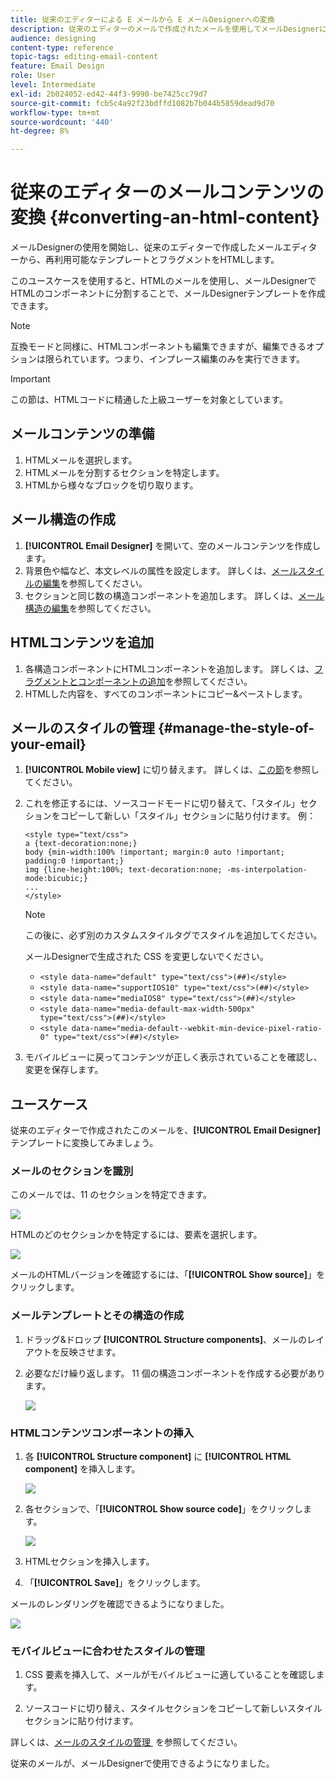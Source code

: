 ```yaml
---
title: 従来のエディターによる E メールから E メールDesignerへの変換
description: 従来のエディターのメールで作成されたメールを使用してメールDesignerに送信する方法を説明します。
audience: designing
content-type: reference
topic-tags: editing-email-content
feature: Email Design
role: User
level: Intermediate
exl-id: 2b024052-ed42-44f3-9990-be7425cc79d7
source-git-commit: fcb5c4a92f23bdffd1082b7b044b5859dead9d70
workflow-type: tm+mt
source-wordcount: '440'
ht-degree: 8%

---
```


# 従来のエディターのメールコンテンツの変換 {#converting-an-html-content}

メールDesignerの使用を開始し、従来のエディターで作成したメールエディターから、再利用可能なテンプレートとフラグメントをHTMLします。

このユースケースを使用すると、HTMLのメールを使用し、メールDesignerでHTMLのコンポーネントに分割することで、メールDesignerテンプレートを作成できます。

>[!NOTE]
>
>互換モードと同様に、HTMLコンポーネントも編集できますが、編集できるオプションは限られています。つまり、インプレース編集のみを実行できます。

>[!IMPORTANT]
>
>この節は、HTMLコードに精通した上級ユーザーを対象としています。

## メールコンテンツの準備

1. HTMLメールを選択します。
1. HTMLメールを分割するセクションを特定します。
1. HTMLから様々なブロックを切り取ります。

## メール構造の作成

1. **[!UICONTROL Email Designer]** を開いて、空のメールコンテンツを作成します。
1. 背景色や幅など、本文レベルの属性を設定します。 詳しくは、[メールスタイルの編集](../../designing/using/styles.md)を参照してください。
1. セクションと同じ数の構造コンポーネントを追加します。 詳しくは、[メール構造の編集](../../designing/using/designing-from-scratch.md#defining-the-email-structure)を参照してください。

## HTMLコンテンツを追加

1. 各構造コンポーネントにHTMLコンポーネントを追加します。 詳しくは、[フラグメントとコンポーネントの追加](../../designing/using/designing-from-scratch.md#defining-the-email-structure)を参照してください。
1. HTMLした内容を、すべてのコンポーネントにコピー&amp;ペーストします。

## メールのスタイルの管理 {#manage-the-style-of-your-email}

1. **[!UICONTROL Mobile view]** に切り替えます。 詳しくは、[この節](../../designing/using/plain-text-html-modes.md#switching-to-mobile-view)を参照してください。

1. これを修正するには、ソースコードモードに切り替えて、「スタイル」セクションをコピーして新しい「スタイル」セクションに貼り付けます。 例：

   ```
   <style type="text/css">
   a {text-decoration:none;}
   body {min-width:100% !important; margin:0 auto !important; padding:0 !important;}
   img {line-height:100%; text-decoration:none; -ms-interpolation-mode:bicubic;}
   ...
   </style>
   ```

   >[!NOTE]
   >
   >この後に、必ず別のカスタムスタイルタグでスタイルを追加してください。
   >
   >メールDesignerで生成された CSS を変更しないでください。
   >
   >* `<style data-name="default" type="text/css">(##)</style>`
   >* `<style data-name="supportIOS10" type="text/css">(##)</style>`
   >* `<style data-name="mediaIOS8" type="text/css">(##)</style>`
   >* `<style data-name="media-default-max-width-500px" type="text/css">(##)</style>`
   >* `<style data-name="media-default--webkit-min-device-pixel-ratio-0" type="text/css">(##)</style>`

1. モバイルビューに戻ってコンテンツが正しく表示されていることを確認し、変更を保存します。

## ユースケース

従来のエディターで作成されたこのメールを、**[!UICONTROL Email Designer]** テンプレートに変換してみましょう。

### メールのセクションを識別

このメールでは、11 のセクションを特定できます。

![](assets/html-dce-view-mail.png)

HTMLのどのセクションかを特定するには、要素を選択します。

![](assets/breadcrumbs.png)

メールのHTMLバージョンを確認するには、「**[!UICONTROL Show source]**」をクリックします。

### メールテンプレートとその構造の作成

1. ドラッグ&amp;ドロップ **[!UICONTROL Structure components]**、メールのレイアウトを反映させます。

1. 必要なだけ繰り返します。 11 個の構造コンポーネントを作成する必要があります。

   ![](assets/structure-components-migration.png)

### HTMLコンテンツコンポーネントの挿入

1. 各 **[!UICONTROL Structure component]** に **[!UICONTROL HTML component]** を挿入します。

   ![](assets/html-components.png)

1. 各セクションで、「**[!UICONTROL Show source code]**」をクリックします。

   ![](assets/show-source-code.png)

1. HTMLセクションを挿入します。

1. 「**[!UICONTROL Save]**」をクリックします。

メールのレンダリングを確認できるようになりました。

![](assets/migrated-email-result.png)

### モバイルビューに合わせたスタイルの管理

1. CSS 要素を挿入して、メールがモバイルビューに適していることを確認します。

1. ソースコードに切り替え、スタイルセクションをコピーして新しいスタイルセクションに貼り付けます。

詳しくは、[&#x200B; メールのスタイルの管理 &#x200B;](#manage-the-style-of-your-email) を参照してください。

従来のメールが、メールDesignerで使用できるようになりました。
